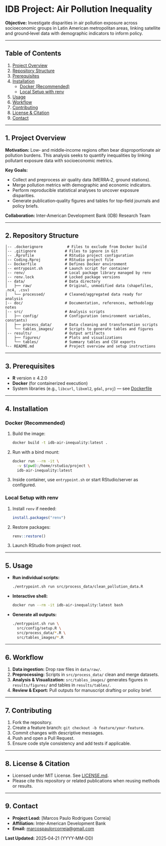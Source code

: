 # IDB Project: Air Pollution Inequality

**Objective:** Investigate disparities in air pollution exposure across socioeconomic groups in Latin American metropolitan areas, linking satellite and ground‑level data with demographic indicators to inform policy.

---

## Table of Contents

1. [Project Overview](#project-overview)
2. [Repository Structure](#repository-structure)
3. [Prerequisites](#prerequisites)
4. [Installation](#installation)
   - [Docker (Recommended)](#docker-recommended)
   - [Local Setup with renv](#local-setup-with-renv)
5. [Usage](#usage)
6. [Workflow](#workflow)
7. [Contributing](#contributing)
8. [License & Citation](#license--citation)
9. [Contact](#contact)

---

## 1. Project Overview

**Motivation:** Low‑ and middle‑income regions often bear disproportionate air pollution burdens. This analysis seeks to quantify inequalities by linking pollutant exposure data with socioeconomic metrics.

**Key Goals:**

- Collect and preprocess air quality data (MERRA‑2, ground stations).
- Merge pollution metrics with demographic and economic indicators.
- Perform reproducible statistical analyses to uncover exposure disparities.
- Generate publication‑quality figures and tables for top‑field journals and policy briefs.

**Collaboration:** Inter‑American Development Bank (IDB) Research Team

---

## 2. Repository Structure

```
│-- .dockerignore           # Files to exclude from Docker build
│-- .gitignore             # Files to ignore in Git
│-- .Rprofile              # RStudio project configuration
│-- Coding.Rproj           # RStudio project file
│-- Dockerfile             # Defines Docker environment
│-- entrypoint.sh          # Launch script for container
│-- renv/                  # Local package library managed by renv
│-- renv.lock              # Locked package versions
│-- data/                  # Data directory
│   ├── raw/               # Original, unmodified data (shapefiles, .nc4, .csv)
│   └── processed/         # Cleaned/aggregated data ready for analysis
│-- doc/                   # Documentation, references, methodology notes
│-- src/                   # Analysis scripts
│   ├── config/            # Configuration (environment variables, constants)
│   ├── process_data/      # Data cleaning and transformation scripts
│   └── tables_images/     # Scripts to generate tables and figures
│-- results/               # Output artifacts
│   ├── figures/           # Plots and visualizations
│   └── tables/            # Summary tables and CSV exports
└-- README.md              # Project overview and setup instructions
```

---

## 3. Prerequisites

- **R** version ≥ 4.2.0
- **Docker** (for containerized execution)
- System libraries (e.g., `libcurl`, `libxml2`, `gdal`, `proj`) — see [Dockerfile](./Dockerfile)

---

## 4. Installation

### Docker (Recommended)

1. Build the image:
   ```bash
   docker build -t idb-air-inequality:latest .
   ```
2. Run with a bind mount:
   ```bash
   docker run --rm -it \
     -v $(pwd):/home/rstudio/project \
     idb-air-inequality:latest
   ```
3. Inside container, use `entrypoint.sh` or start RStudio/server as configured.

### Local Setup with renv

1. Install `renv` if needed:
   ```r
   install.packages("renv")
   ```
2. Restore packages:
   ```r
   renv::restore()
   ```
3. Launch RStudio from project root.

---

## 5. Usage

- **Run individual scripts:**
  ```bash
  ./entrypoint.sh run src/process_data/clean_pollution_data.R
  ```
- **Interactive shell:**
  ```bash
  docker run --rm -it idb-air-inequality:latest bash
  ```
- **Generate all outputs:**
  ```bash
  ./entrypoint.sh run \
    src/config/setup.R \
    src/process_data/*.R \
    src/tables_images/*.R
  ```

---

## 6. Workflow

1. **Data ingestion:** Drop raw files in `data/raw/`.
2. **Preprocessing:** Scripts in `src/process_data/` clean and merge datasets.
3. **Analysis & Visualization:** `src/tables_images/` generates figures in `results/figures/` and tables in `results/tables/`.
4. **Review & Export:** Pull outputs for manuscript drafting or policy brief.

---

## 7. Contributing

1. Fork the repository.
2. Create a feature branch: `git checkout -b feature/your-feature`.
3. Commit changes with descriptive messages.
4. Push and open a Pull Request.
5. Ensure code style consistency and add tests if applicable.

---

## 8. License & Citation

- Licensed under MIT License. See [LICENSE.md](LICENSE.md).
- Please cite this repository or related publications when reusing methods or results.

---

## 9. Contact

- **Project Lead:** [Marcos Paulo Rodrigues Correia]
- **Affiliation:** Inter‑American Development Bank
- **Email:** [marcospaulorcorreia@gmail.com](marcospaulorcorreia@gmail.com)

**Last Updated:** 2025‑04‑21 (YYYY-MM-DD)

